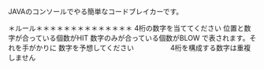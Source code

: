 ﻿JAVAのコンソールでやる簡単なコードブレイカーです。

＊ルール＊＊＊＊＊＊＊＊＊＊＊＊＊＊
4桁の数字を当ててください
位置と数字が合っている個数がHIT 
数字のみが合っている個数がBLOW
で表されます。それを手がかりに
数字を予想してください　　　　　
4桁を構成する数字は重複しません 